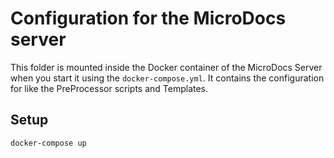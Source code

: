 # Configuration for the MicroDocs server

This folder is mounted inside the Docker container of the MicroDocs Server when you start it using the ``docker-compose.yml``.
It contains the configuration for like the PreProcessor scripts and Templates.

## Setup
```
docker-compose up
```